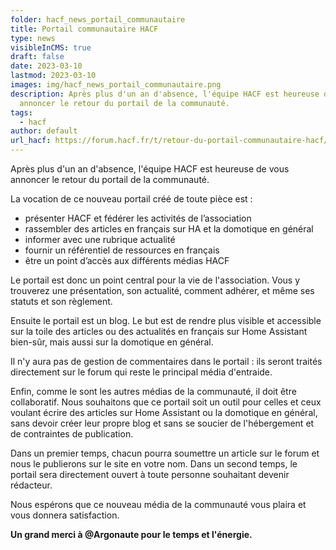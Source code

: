 ```yaml
---
folder: hacf_news_portail_communautaire
title: Portail communautaire HACF
type: news
visibleInCMS: true
draft: false
date: 2023-03-10
lastmod: 2023-03-10
images: img/hacf_news_portail_communautaire.png
description: Après plus d'un an d'absence, l'équipe HACF est heureuse de vous
  annoncer le retour du portail de la communauté.
tags:
  - hacf
author: default
url_hacf: https://forum.hacf.fr/t/retour-du-portail-communautaire-hacf/21740
---
```

Après plus d'un an d'absence, l'équipe HACF est heureuse de vous annoncer le retour du portail de la communauté.

La vocation de ce nouveau portail créé de toute pièce est :

* présenter HACF et fédérer les activités de l’association
* rassembler des articles en français sur HA et la domotique en général 
* informer avec une rubrique actualité 
* fournir un référentiel de ressources en français 
* être un point d’accès aux différents médias HACF

Le portail est donc un point central pour la vie de l'association. Vous y trouverez une présentation, son actualité, comment adhérer, et même ses statuts et son règlement.

Ensuite le portail est un blog. Le but est de rendre plus visible et accessible sur la toile des articles ou des actualités en français sur Home Assistant bien-sûr, mais aussi sur la domotique en général.

Il n'y aura pas de gestion de commentaires dans le portail : ils seront traités directement sur le forum qui reste le principal média d'entraide. 

Enfin, comme le sont les autres médias de la communauté, il doit être collaboratif.
Nous souhaitons que ce portail soit un outil pour celles et ceux voulant écrire des articles sur Home Assistant ou la domotique en général, sans devoir créer leur propre blog et sans se soucier de l'hébergement et de contraintes de publication.

Dans un premier temps, chacun pourra soumettre un article sur le forum et nous le publierons sur le site en votre nom.
Dans un second temps, le portail sera directement ouvert à toute personne souhaitant devenir rédacteur.

Nous espérons que ce nouveau média de la communauté vous plaira et vous donnera satisfaction.



**U﻿n grand merci à @Argonaute pour le temps et l'énergie.**